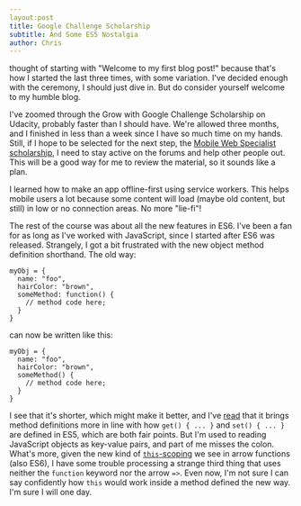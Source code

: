 ```yaml
---
layout:post
title: Google Challenge Scholarship
subtitle: And Some ES5 Nostalgia
author: Chris
---
```

 thought of starting with "Welcome to my first blog post!" because that's how I started the last three times, with some variation. I've decided enough with the ceremony, I should just dive in. But do consider yourself welcome to my humble blog.

I've zoomed through the Grow with Google Challenge Scholarship on Udacity, probably faster than I should have. We're allowed three months, and I finished in less than a week since I have so much time on my hands. Still, if I hope to be selected for the next step, the [Mobile Web Specialist scholarship](https://www.udacity.com/course/mobile-web-specialist-nanodegree--nd024), I need to stay active on the forums and help other people out. This will be a good way for me to review the material, so it sounds like a plan.

I learned how to make an app offline-first using service workers. This helps mobile users a lot because some content will load (maybe old content, but still) in low or no connection areas. No more "lie-fi"!

The rest of the course was about all the new features in ES6. I've been a fan for as long as I've worked with JavaScript, since I started after ES6 was released. Strangely, I got a bit frustrated with the new object method definition shorthand. The old way:

```
myObj = {
  name: "foo",
  hairColor: "brown",
  someMethod: function() {
    // method code here;
  }
}
```

can now be written like this:

```
myObj = {
  name: "foo",
  hairColor: "brown",
  someMethod() {
    // method code here;
  } 
}
```

I see that it's shorter, which might make it better, and I've [read](https://ariya.io/2013/03/es6-and-method-definitions) that it brings method definitions more in line with how `get() { ... }` and `set() { ... }` are defined in ES5, which are both fair points. But I'm used to reading JavaScript objects as key-value pairs, and part of me misses the colon. What's more, given the new kind of [`this`-scoping](https://github.com/getify/You-Dont-Know-JS/blob/master/this%20%26%20object%20prototypes/ch2.md#lexical-this) we see in arrow functions (also ES6), I have some trouble processing a strange third thing that uses neither the `function` keyword nor the arrow `=>`. Even now, I'm not sure I can say confidently how `this` would work inside a method defined the new way. I'm sure I will one day.
